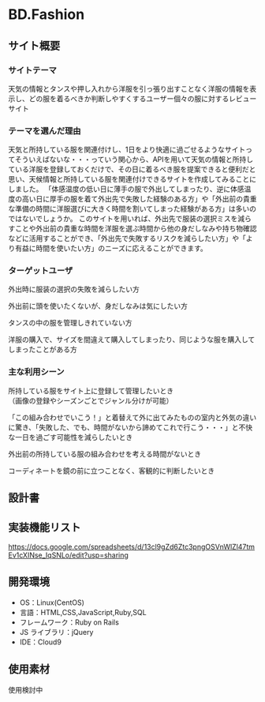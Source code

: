 # BD.Fashion

## サイト概要

### サイトテーマ

天気の情報とタンスや押し入れから洋服を引っ張り出すことなく洋服の情報を表示し、どの服を着るべきか判断しやすくするユーザー個々の服に対するレビューサイト

### テーマを選んだ理由

天気と所持している服を関連付けし、1日をより快適に過ごせるようなサイトってそういえばないな・・・っていう関心から、APIを用いて天気の情報と所持している洋服を登録しておくだけで、その日に着るべき服を提案できると便利だと思い、天候情報と所持している服を関連付けできるサイトを作成してみることにしました。
「体感温度の低い日に薄手の服で外出してしまったり、逆に体感温度の高い日に厚手の服を着て外出先で失敗した経験のある方」や「外出前の貴重な準備の時間に洋服選びに大きく時間を割いてしまった経験がある方」は多いのではないでしょうか。
このサイトを用いれば、外出先で服装の選択ミスを減らすことや外出前の貴重な時間を洋服を選ぶ時間から他の身だしなみや持ち物確認などに活用することができ、「外出先で失敗するリスクを減らしたい方」や「より有益に時間を使いたい方」のニーズに応えることができます。

### ターゲットユーザ

外出時に服装の選択の失敗を減らしたい方</br>

外出前に頭を使いたくないが、身だしなみは気にしたい方</br>

タンスの中の服を管理しきれていない方</br>

洋服の購入で、サイズを間違えて購入してしまったり、同じような服を購入してしまったことがある方</br>

### 主な利用シーン

所持している服をサイト上に登録して管理したいとき</br>
（画像の登録やシーズンごとでジャンル分けが可能）

「この組み合わせでいこう！」と着替えて外に出てみたものの室内と外気の違いに驚き、「失敗した、でも、時間がないから諦めてこれで行こう・・・」と不快な一日を過ごす可能性を減らしたいとき</br>

外出前の所持している服の組み合わせを考える時間がないとき</br>

コーディネートを鏡の前に立つことなく、客観的に判断したいとき</br>

## 設計書


## 実装機能リスト

https://docs.google.com/spreadsheets/d/13cl9gZd6Ztc3pngOSVnWlZl47tmEv1cXINse_IqSNLo/edit?usp=sharing

## 開発環境

- OS：Linux(CentOS)
- 言語：HTML,CSS,JavaScript,Ruby,SQL
- フレームワーク：Ruby on Rails
- JS ライブラリ：jQuery
- IDE：Cloud9

## 使用素材


使用検討中
